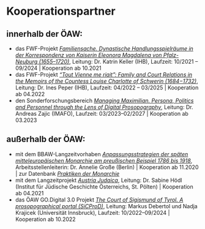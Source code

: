 # Kooperationspartner
## innerhalb der ÖAW:

* das FWF-Projekt [*Familiensache. Dynastische Handlungsspielräume in der Korrespondenz von Kaiserin Eleonora Magdalena von Pfalz-Neuburg (1655–1720)*](https://www.oeaw.ac.at/ihb/forschungsbereiche/geschichte-der-habsburgermonarchie/forschung/familiensache), Leitung: Dr. Katrin Keller (IHB), Laufzeit: 10/2021 – 09/2024 | Kooperation ab 10.2021
* das FWF-Projekt [*“Tout Vienne me riait”: Family and Court Relations in the Memoirs of the Countess Louise Charlotte of Schwerin (1684−1732)*](https://www.oeaw.ac.at/ihb/forschungsbereiche/geschichte-der-habsburgermonarchie/forschung/memoiren-der-graefin-luise-charlotte-von-schwerin), Leitung: Dr. Ines Peper (IHB), Laufzeit: 04/2022 – 03/2025 | Kooperation ab 04.2022
* den Sonderforschungsbereich [*Managing Maximilian. Persona, Politics and Personnel through the Lens of Digital Prosopography*](https://www.oeaw.ac.at/imafo/forschung/clusterprojekte-langzeitprojekte/managing-maximilian-1493-1519), Leitung: Dr. Andreas Zajic (IMAFO), Laufzeit: 03/2023–02/2027 | Kooperation ab 03.2023

## außerhalb der ÖAW:

* mit dem BBAW-Langzeitvorhaben [*Anpassungsstrategien der späten mitteleuropäischen Monarchie am preußischen Beispiel 1786 bis 1918*](https://www.bbaw.de/forschung/anpassungsstrategien-der-spaeten-mitteleuropaeischen-monarchie-am-preussischen-beispiel-1786-bis-1918#:~:text=Das%20Akademienvorhaben%20%E2%80%9EAnpassungsstrategien%20der%20sp%C3%A4ten,Vergegenw%C3%A4rtigung%20unseres%20kulturellen%20Erbes%20dient.), Arbeitsstellenleiterin: Dr. Annelie Große (Berlin) | Kooperation ab 11.2020 | zur Datenbank [*Praktiken der Monarchie*](https://actaborussica.bbaw.de/)
* mit dem Langzeitprojekt [*Austria Judaica*](http://www.injoest.ac.at/de/projekte/laufende-projekte/austria-judaica), Leitung: Dr. Sabine Hödl (Institut für Jüdische Geschichte Österreichs, St. Pölten) | Kooperation ab 04.2021
* das ÖAW GO.Digital 3.0 Projekt [*The Court of Sigismund of Tyrol. A prosopographical portal (SiCProD)*](https://www.uibk.ac.at/geschichte-ethnologie/institut/mitarbeiterinnen/projekt/debertol-markus/sicprod/sigmund-of-tyrol-s-court-prosopographical-database.html), Leitung: Markus Debertol und Nadja Krajicek (Universität Innsbruck), Laufzeit: 10/2022–09/2024 | Kooperation ab 10.2022